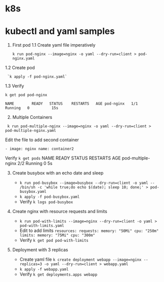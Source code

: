 # k8s
# kubectl and yaml samples

1. First pod
 1.1 Create yaml file imperatively 
   
   `k run pod-nginx --image=nginx -o yaml --dry-run=client > pod-nginx.yaml`
 
 1.2 Create pod
   
     `k apply -f pod-nginx.yaml`
 
 1.3 Verify
 
   `k get pod pod-nginx `

`
    NAME        READY   STATUS    RESTARTS   AGE
    pod-nginx   1/1     Running   0          15s
`    
 
2. Multiple Containers

 ` k run pod-multiple-nginx --image=nginx -o yaml --dry-run=client > pod-multiple-nginx.yaml`
  
  Edit the file to add second container

  `- image: nginx
    name: container2`
   
  Verify
    `k get pods`
    NAME                 READY   STATUS    RESTARTS   AGE
    pod-multiple-nginx   2/2     Running   0          5s

3. Create busybox with an echo date and sleep 
   - `k run pod-busybox --image=busybox --dry-run=client -o yaml -- /bin/sh -c 'while true;do echo $(date); sleep 10; done;' > pod-busybox.yaml`
   - `k apply -f pod-busybox.yaml`
   - Verify `k logs pod-busybox`

4. Create nginx with resource requests and limits
   - `k run pod-with-limits --image=nginx --dry-run=client -o yaml > pod-with-limits.yaml`
   - Edit to add limits
   `resources:
      requests:
        memory: "50Mi"
        cpu: "250m" 
      limits:
        memory: "75Mi"
        cpu: "300m"`
    - Verify `k get pod pod-with-limits`
  
5. Deployment with 3 replicas
   - Create yaml file `k create deployment webapp --image=nginx --replicas=3 -o yaml --dry-run=client > webapp.yaml`
   - `k apply -f webapp.yaml`
   - Verify `k get deployments.apps webapp`
